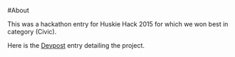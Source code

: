 #About

This was a hackathon entry for Huskie Hack 2015 for which we won best in category (Civic).

Here is the [Devpost](http://devpost.com/software/shelterme) entry detailing the project.
